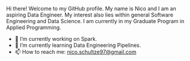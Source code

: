 Hi there! Welcome to my GitHub profile.
My name is Nico and I am an aspiring Data Engineer. My interest also lies within general Software Engineering and Data Science.
I am currently in my Graduate Program in Applied Programming. 

- 🔭 I’m currently working on Spark.
- 🌱 I’m currently learning Data Engineering Pipelines.
- 📫 How to reach me: nico.schultze97@gmail.com
